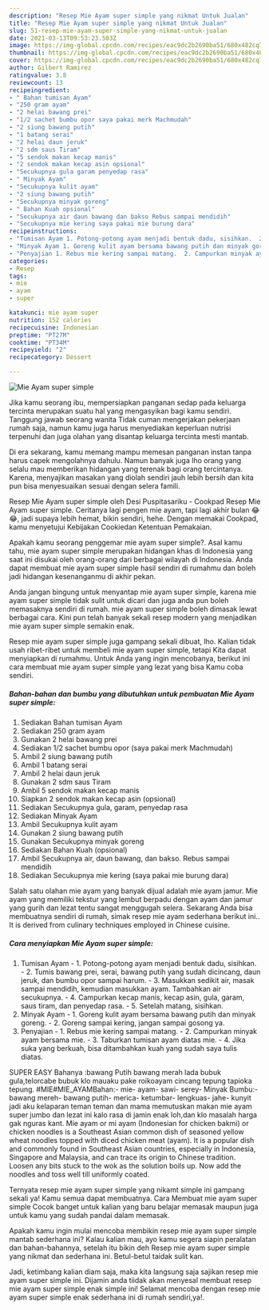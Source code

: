```yaml
---
description: "Resep Mie Ayam super simple yang nikmat Untuk Jualan"
title: "Resep Mie Ayam super simple yang nikmat Untuk Jualan"
slug: 51-resep-mie-ayam-super-simple-yang-nikmat-untuk-jualan
date: 2021-03-13T09:53:23.503Z
image: https://img-global.cpcdn.com/recipes/eac9dc2b2690ba51/680x482cq70/mie-ayam-super-simple-foto-resep-utama.jpg
thumbnail: https://img-global.cpcdn.com/recipes/eac9dc2b2690ba51/680x482cq70/mie-ayam-super-simple-foto-resep-utama.jpg
cover: https://img-global.cpcdn.com/recipes/eac9dc2b2690ba51/680x482cq70/mie-ayam-super-simple-foto-resep-utama.jpg
author: Gilbert Ramirez
ratingvalue: 3.8
reviewcount: 13
recipeingredient:
- " Bahan tumisan Ayam"
- "250 gram ayam"
- "2 helai bawang prei"
- "1/2 sachet bumbu opor saya pakai merk Machmudah"
- "2 siung bawang putih"
- "1 batang serai"
- "2 helai daun jeruk"
- "2 sdm saus Tiram"
- "5 sendok makan kecap manis"
- "2 sendok makan kecap asin opsional"
- "Secukupnya gula garam penyedap rasa"
- " Minyak Ayam"
- "Secukupnya kulit ayam"
- "2 siung bawang putih"
- "Secukupnya minyak goreng"
- " Bahan Kuah opsional"
- "Secukupnya air daun bawang dan bakso Rebus sampai mendidih"
- "Secukupnya mie kering saya pakai mie burung dara"
recipeinstructions:
- "Tumisan Ayam 1. Potong-potong ayam menjadi bentuk dadu, sisihkan.  2. Tumis bawang prei, serai, bawang putih yang sudah dicincang, daun jeruk, dan bumbu opor sampai harum.  3. Masukkan sedikit air, masak sampai mendidih, kemudian masukkan ayam. Tambahkan air secukupnya.  4. Campurkan kecap manis, kecap asin, gula, garam, saus tiram, dan penyedap rasa.  5. Setelah matang, sisihkan."
- "Minyak Ayam 1. Goreng kulit ayam bersama bawang putih dan minyak goreng.  2. Goreng sampai kering, jangan sampai gosong ya."
- "Penyajian 1. Rebus mie kering sampai matang.  2. Campurkan minyak ayam bersama mie.  3. Taburkan tumisan ayam diatas mie.  4. Jika suka yang berkuah, bisa ditambahkan kuah yang sudah saya tulis diatas."
categories:
- Resep
tags:
- mie
- ayam
- super

katakunci: mie ayam super 
nutrition: 152 calories
recipecuisine: Indonesian
preptime: "PT27M"
cooktime: "PT34M"
recipeyield: "2"
recipecategory: Dessert

---
```



![Mie Ayam super simple](https://img-global.cpcdn.com/recipes/eac9dc2b2690ba51/680x482cq70/mie-ayam-super-simple-foto-resep-utama.jpg)

Jika kamu seorang ibu, mempersiapkan panganan sedap pada keluarga tercinta merupakan suatu hal yang mengasyikan bagi kamu sendiri. Tanggung jawab seorang  wanita Tidak cuman mengerjakan pekerjaan rumah saja, namun kamu juga harus menyediakan keperluan nutrisi terpenuhi dan juga olahan yang disantap keluarga tercinta mesti mantab.

Di era  sekarang, kamu memang mampu memesan panganan instan tanpa harus capek mengolahnya dahulu. Namun banyak juga lho orang yang selalu mau memberikan hidangan yang terenak bagi orang tercintanya. Karena, menyajikan masakan yang diolah sendiri jauh lebih bersih dan kita pun bisa menyesuaikan sesuai dengan selera famili. 

Resep Mie Ayam super simple oleh Desi Puspitasariku - Cookpad Resep Mie Ayam super simple. Ceritanya lagi pengen mie ayam, tapi lagi akhir bulan 😂😂, jadi supaya lebih hemat, bikin sendiri, hehe. Dengan memakai Cookpad, kamu menyetujui Kebijakan Cookiedan Ketentuan Pemakaian.

Apakah kamu seorang penggemar mie ayam super simple?. Asal kamu tahu, mie ayam super simple merupakan hidangan khas di Indonesia yang saat ini disukai oleh orang-orang dari berbagai wilayah di Indonesia. Anda dapat membuat mie ayam super simple hasil sendiri di rumahmu dan boleh jadi hidangan kesenanganmu di akhir pekan.

Anda jangan bingung untuk menyantap mie ayam super simple, karena mie ayam super simple tidak sulit untuk dicari dan juga anda pun boleh memasaknya sendiri di rumah. mie ayam super simple boleh dimasak lewat berbagai cara. Kini pun telah banyak sekali resep modern yang menjadikan mie ayam super simple semakin enak.

Resep mie ayam super simple juga gampang sekali dibuat, lho. Kalian tidak usah ribet-ribet untuk membeli mie ayam super simple, tetapi Kita dapat menyiapkan di rumahmu. Untuk Anda yang ingin mencobanya, berikut ini cara membuat mie ayam super simple yang lezat yang bisa Kamu coba sendiri.

<!--inarticleads1-->

##### Bahan-bahan dan bumbu yang dibutuhkan untuk pembuatan Mie Ayam super simple:

1. Sediakan  Bahan tumisan Ayam
1. Sediakan 250 gram ayam
1. Gunakan 2 helai bawang prei
1. Sediakan 1/2 sachet bumbu opor (saya pakai merk Machmudah)
1. Ambil 2 siung bawang putih
1. Ambil 1 batang serai
1. Ambil 2 helai daun jeruk
1. Gunakan 2 sdm saus Tiram
1. Ambil 5 sendok makan kecap manis
1. Siapkan 2 sendok makan kecap asin (opsional)
1. Sediakan Secukupnya gula, garam, penyedap rasa
1. Sediakan  Minyak Ayam
1. Ambil Secukupnya kulit ayam
1. Gunakan 2 siung bawang putih
1. Gunakan Secukupnya minyak goreng
1. Sediakan  Bahan Kuah (opsional)
1. Ambil Secukupnya air, daun bawang, dan bakso. Rebus sampai mendidih
1. Sediakan Secukupnya mie kering (saya pakai mie burung dara)


Salah satu olahan mie ayam yang banyak dijual adalah mie ayam jamur. Mie ayam yang memiliki tekstur yang lembut berpadu dengan ayam dan jamur yang gurih dan lezat tentu sangat menggugah selera. Sekarang Anda bisa membuatnya sendiri di rumah, simak resep mie ayam sederhana berikut ini.. It is derived from culinary techniques employed in Chinese cuisine. 

<!--inarticleads2-->

##### Cara menyiapkan Mie Ayam super simple:

1. Tumisan Ayam - 1. Potong-potong ayam menjadi bentuk dadu, sisihkan.  - 2. Tumis bawang prei, serai, bawang putih yang sudah dicincang, daun jeruk, dan bumbu opor sampai harum.  - 3. Masukkan sedikit air, masak sampai mendidih, kemudian masukkan ayam. Tambahkan air secukupnya.  - 4. Campurkan kecap manis, kecap asin, gula, garam, saus tiram, dan penyedap rasa.  - 5. Setelah matang, sisihkan.
1. Minyak Ayam - 1. Goreng kulit ayam bersama bawang putih dan minyak goreng.  - 2. Goreng sampai kering, jangan sampai gosong ya.
1. Penyajian - 1. Rebus mie kering sampai matang.  - 2. Campurkan minyak ayam bersama mie.  - 3. Taburkan tumisan ayam diatas mie.  - 4. Jika suka yang berkuah, bisa ditambahkan kuah yang sudah saya tulis diatas.


SUPER EASY Bahanya :bawang Putih bawang merah lada bubuk gula,telorcabe bubuk klo mauaku pake roikoayam cincang tepung tapioka tepung. #MIE#MIE_AYAMBahan:- mie- ayam- sawi- serey- Minyak Bumbu:- bawang mereh- bawang putih- merica- ketumbar- lengkuas- jahe- kunyit jadi aku kelaparan teman teman dan mama memutuskan makan mie ayam super jumbo dan lezat ini kalo rasa di jamin enak loh,dan klo masalah harga gak nguras kant. Mie ayam or mi ayam (Indonesian for chicken bakmi) or chicken noodles is a Southeast Asian common dish of seasoned yellow wheat noodles topped with diced chicken meat (ayam). It is a popular dish and commonly found in Southeast Asian countries, especially in Indonesia, Singapore and Malaysia, and can trace its origin to Chinese tradition. Loosen any bits stuck to the wok as the solution boils up. Now add the noodles and toss well till uniformly coated. 

Ternyata resep mie ayam super simple yang nikamt simple ini gampang sekali ya! Kamu semua dapat membuatnya. Cara Membuat mie ayam super simple Cocok banget untuk kalian yang baru belajar memasak maupun juga untuk kamu yang sudah pandai dalam memasak.

Apakah kamu ingin mulai mencoba membikin resep mie ayam super simple mantab sederhana ini? Kalau kalian mau, ayo kamu segera siapin peralatan dan bahan-bahannya, setelah itu bikin deh Resep mie ayam super simple yang nikmat dan sederhana ini. Betul-betul taidak sulit kan. 

Jadi, ketimbang kalian diam saja, maka kita langsung saja sajikan resep mie ayam super simple ini. Dijamin anda tiidak akan menyesal membuat resep mie ayam super simple enak simple ini! Selamat mencoba dengan resep mie ayam super simple enak sederhana ini di rumah sendiri,ya!.

